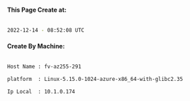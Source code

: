 
   
#### This Page Create at:

```bash

2022-12-14 - 08:52:08 UTC

```

#### Create By Machine:

```bash

Host Name : fv-az255-291

platform  : Linux-5.15.0-1024-azure-x86_64-with-glibc2.35

Ip Local  : 10.1.0.174

```


